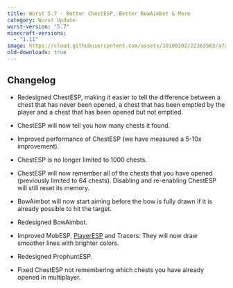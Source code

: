 ```yaml
---
title: Wurst 5.7 - Better ChestESP, Better BowAimbot & More
category: Wurst Update
wurst-version: "5.7"
minecraft-versions:
  - "1.11"
image: https://cloud.githubusercontent.com/assets/10100202/22363583/a7ace18c-e46b-11e6-86c4-62f98fb47696.jpg
old-downloads: true
---
```

## Changelog

- Redesigned ChestESP, making it easier to tell the difference between a chest that has never been opened, a chest that has been emptied by the player and a chest that has been opened but not emptied.

- ChestESP will now tell you how many chests it found.

- Improved performance of ChestESP (we have measured a 5-10x improvement).

- ChestESP is no longer limited to 1000 chests.

- ChestESP will now remember all of the chests that you have opened (previously limited to 64 chests). Disabling and re-enabling ChestESP will still reset its memory.

- BowAimbot will now start aiming before the bow is fully drawn if it is already possible to hit the target.

- Redesigned BowAimbot.

- Improved MobESP, [PlayerESP](https://wurst.wiki/playeresp) and Tracers: They will now draw smoother lines with brighter colors.

- Redesigned ProphuntESP.

- Fixed ChestESP not remembering which chests you have already opened in multiplayer.
